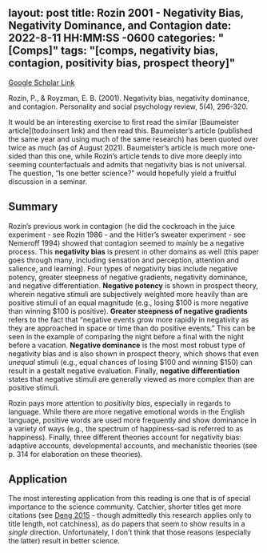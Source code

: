 layout: post
title: Rozin 2001 - Negativity Bias, Negativity Dominance, and Contagion
date: 2022-8-11 HH:MM:SS -0600
categories: "[Comps]"
tags: "[comps, negativity bias, contagion, positivity bias, prospect theory]"
---
[Google Scholar Link](https://scholar.google.com/scholar?hl=en&as_sdt=0%2C45&q=Negativity+Bias%2C+Negativity+Dominance%2C+and+Contagion&btnG=)

Rozin, P., & Royzman, E. B. (2001). Negativity bias, negativity dominance, and contagion. Personality and social psychology review, 5(4), 296-320.

It would be an interesting exercise to first read the similar [Baumeister article](todo:insert link) and then read this.  Baumeister’s article (published the same year and using much of the same research) has been quoted over twice as much (as of August 2021).  Baumeister’s article is much more one-sided than this one, while Rozin’s article tends to dive more deeply into seeming counterfactuals and admits that negativity bias is not universal.  The question, “Is one better science?” would hopefully yield a fruitful discussion in a seminar.

## Summary
Rozin’s previous work in contagion (he did the cockroach in the juice experiment - see Rozin 1986 - and the Hitler’s sweater experiment - see Nemeroff 1994) showed that contagion seemed to mainly be a negative process.  This **negativity bias** is present in other domains as well (this paper goes through many, including sensation and perception, attention and salience, and learning).  Four types of negativity bias include negative potency, greater steepness of negative gradients, negativity dominance, and negative differentiation.  **Negative potency** is shown in prospect theory, wherein negative stimuli are subjectively weighted more heavily than are positive stimuli of an equal magnitude (e.g., losing $100 is more negative than winning $100 is positive).  **Greater steepness of negative gradients** refers to the fact that “negative events grow more rapidly in negativity as they are approached in space or time than do positive events.”  This can be seen in the example of comparing the night before a final with the night before a vacation.  **Negative dominance** is the most most robust type of negativity bias and is also shown in prospect theory, which shows that even _unequal_ stimuli (e.g., equal chances of losing $100 and winning $150) can result in a gestalt negative evaluation.  Finally, **negative differentiation** states that negative stimuli are generally viewed as more complex than are positive stimuli.

Rozin pays more attention to _positivity bias_, especially in regards to language.  While there are more negative emotional words in the English language, positive words are used more frequently and show dominance in a variety of ways (e.g., the spectrum of happiness-sad is referred to as happiness).  Finally, three different theories account for negativity bias: adaptive accounts, developmental accounts, and mechanistic theories (see p. 314 for elaboration on these theories).

## Application
The most interesting application from this reading is one that is of special importance to the science community.  Catchier, shorter titles get more citations (see [Deng 2015](https://www.nature.com/articles/nature.2015.18246) - though admittedly this research applies only to title length, not catchiness), as do papers that seem to show results in a _single_ direction.  Unfortunately, I don’t think that those reasons (especially the latter) result in better science.